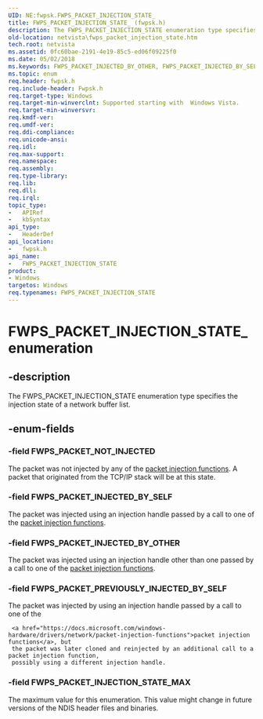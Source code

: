 ```yaml
---
UID: NE:fwpsk.FWPS_PACKET_INJECTION_STATE_
title: FWPS_PACKET_INJECTION_STATE_ (fwpsk.h)
description: The FWPS_PACKET_INJECTION_STATE enumeration type specifies the injection state of a network buffer list.
old-location: netvista\fwps_packet_injection_state.htm
tech.root: netvista
ms.assetid: 0fc60bae-2191-4e19-85c5-ed06f09225f0
ms.date: 05/02/2018
ms.keywords: FWPS_PACKET_INJECTED_BY_OTHER, FWPS_PACKET_INJECTED_BY_SELF, FWPS_PACKET_INJECTION_STATE, FWPS_PACKET_INJECTION_STATE enumeration [Network Drivers Starting with Windows Vista], FWPS_PACKET_INJECTION_STATE_, FWPS_PACKET_INJECTION_STATE_MAX, FWPS_PACKET_NOT_INJECTED, FWPS_PACKET_PREVIOUSLY_INJECTED_BY_SELF, fwpsk/FWPS_PACKET_INJECTED_BY_OTHER, fwpsk/FWPS_PACKET_INJECTED_BY_SELF, fwpsk/FWPS_PACKET_INJECTION_STATE, fwpsk/FWPS_PACKET_INJECTION_STATE_MAX, fwpsk/FWPS_PACKET_NOT_INJECTED, fwpsk/FWPS_PACKET_PREVIOUSLY_INJECTED_BY_SELF, netvista.fwps_packet_injection_state, wfp_ref_4_enum_d8d574f4-6323-43e0-924f-09639f6aec10.xml
ms.topic: enum
req.header: fwpsk.h
req.include-header: Fwpsk.h
req.target-type: Windows
req.target-min-winverclnt: Supported starting with  Windows Vista.
req.target-min-winversvr: 
req.kmdf-ver: 
req.umdf-ver: 
req.ddi-compliance: 
req.unicode-ansi: 
req.idl: 
req.max-support: 
req.namespace: 
req.assembly: 
req.type-library: 
req.lib: 
req.dll: 
req.irql: 
topic_type:
-	APIRef
-	kbSyntax
api_type:
-	HeaderDef
api_location:
-	fwpsk.h
api_name:
-	FWPS_PACKET_INJECTION_STATE
product:
- Windows
targetos: Windows
req.typenames: FWPS_PACKET_INJECTION_STATE
---
```


# FWPS_PACKET_INJECTION_STATE_ enumeration


## -description


The FWPS_PACKET_INJECTION_STATE enumeration type specifies the injection state of a network buffer
  list.


## -enum-fields




### -field FWPS_PACKET_NOT_INJECTED

The packet was not injected by any of the 
     <a href="https://docs.microsoft.com/windows-hardware/drivers/network/packet-injection-functions">packet injection functions</a>. A
     packet that originated from the TCP/IP stack will be at this state.


### -field FWPS_PACKET_INJECTED_BY_SELF

The packet was injected using an injection handle passed by a call to one of the 
     <a href="https://docs.microsoft.com/windows-hardware/drivers/network/packet-injection-functions">packet injection functions</a>.


### -field FWPS_PACKET_INJECTED_BY_OTHER

The packet was injected using an injection handle other than one passed by a call
     to one of the 
     <a href="https://docs.microsoft.com/windows-hardware/drivers/network/packet-injection-functions">packet injection functions</a>.


### -field FWPS_PACKET_PREVIOUSLY_INJECTED_BY_SELF

The packet was injected by using an injection handle passed by a call to one of the
     
     <a href="https://docs.microsoft.com/windows-hardware/drivers/network/packet-injection-functions">packet injection functions</a>, but
     the packet was later cloned and reinjected by an additional call to a packet injection function,
     possibly using a different injection handle.


### -field FWPS_PACKET_INJECTION_STATE_MAX

The maximum value for this enumeration. This value might change in future versions of the NDIS
     header files and binaries.

